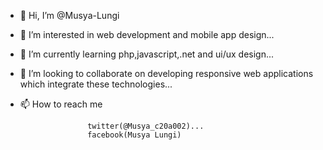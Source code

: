 - 👋 Hi, I’m @Musya-Lungi
- 👀 I’m interested in web development and mobile app design...
- 🌱 I’m currently learning php,javascript,.net and ui/ux design...
- 💞️ I’m looking to collaborate on developing responsive web applications which integrate these technologies...
- 📫 How to reach me 
                     
                     twitter(@Musya_c20a002)...
                     facebook(Musya Lungi)

<!---
Musya-Lungi/Musya-Lungi is a ✨ special ✨ repository because its `README.md` (this file) appears on your GitHub profile.
You can click the Preview link to take a look at your changes.
--->
